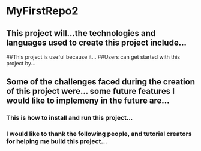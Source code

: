 # MyFirstRepo2
## This project will...the technologies and languages used to create this project include...
##This project is useful because it...
##Users can get started with this project by...
## Some of the challenges faced during the creation of this project were... some future features I would like to implemeny in the future are...
### This is how to install and run this project...
### I would like to thank the following people, and tutorial creators for helping me build this project...
